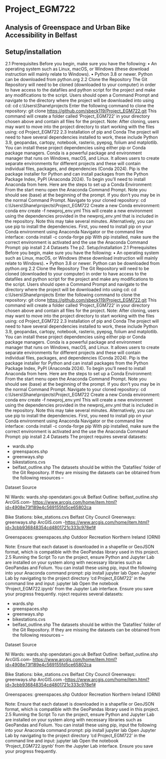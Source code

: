 # Project_EGM722
## Analysis of Greenspace and Urban Bike Accessibility in Belfast
## Setup/installation
2.1 Prerequisites
Before you begin, make sure you have the following: 
•	An operating system such as Linux, macOS, or Windows (these download instruction will mainly relate to Windows). 
•	Python 3.8 or newer. Python can be downloaded from python.org
2.2 Clone the Repository
The Git Repository will need to be cloned (downloaded to your computer) in order to have access to the datafiles and python script for the project and make any modifications to the script. 
Users should open a Command Prompt and navigate to the directory where the project will be downloaded into using cd:
cd c:\Users\Shane\projects 
Enter the following command to clone the repository:
git clone https://github.com/sbeck119/Project_EGM722.git
This command will create a folder called ‘Project_EGM722’ in your directory chosen above and contain all files for the project. 
Note: After cloning, users may want to move into the project directory to start working with the files using: cd Project_EGM722
2.3 Installation of pip and Conda
The project will need to have several dependencies installed to work, these include Python 3.9, geopandas, cartopy, notebook, rasterio, pyepsg, folium and matplotlib. 
You can install these project dependencies using either pip or Conda package managers. 
Conda is a powerful package and environment manager that runs on Windows, macOS, and Linux. It allows users to create separate environments for different projects and these will contain individual files, packages, and dependencies (Conda 2024). Pip is the package installer for Python and can install packages from the Python Package Index, PyPI (Anaconda 2024).
To begin you’ll need to install Anaconda from here. 
Here are the steps to set up a Conda Environment:
From the start menu open the Anaconda Command Prompt. Note you should see (base) at the beginning of the prompt. If you don’t you may be in the normal Command Prompt. 
Navigate to your cloned repository:
cd c:\Users\Shane\projects\Project_EGM722 
Create a new Conda environment: 
conda env create -f newproj_env.yml
This will create a new environment using the dependencies provided in the newproj_env.yml that is included in the repository. Note this may take several minutes.
Alternatively, you can use pip to install the dependencies. First, you need to install pip on your Conda environment using Anaconda Navigator or the command line interface:
conda install -c conda-forge pip
With pip installed, make sure the correct environment is activated and the use the Anaconda Command Prompt:
pip install <package>
2.4 Datasets
The p2.	Setup/installation
2.1 Prerequisites
Before you begin, make sure you have the following: 
•	An operating system such as Linux, macOS, or Windows (these download instruction will mainly relate to Windows). 
•	Python 3.8 or newer. Python can be downloaded from python.org
2.2 Clone the Repository
The Git Repository will need to be cloned (downloaded to your computer) in order to have access to the datafiles and python script for the project and make any modifications to the script. 
Users should open a Command Prompt and navigate to the directory where the project will be downloaded into using cd:
cd c:\Users\Shane\projects 
Enter the following command to clone the repository:
git clone https://github.com/sbeck119/Project_EGM722.git
This command will create a folder called ‘Project_EGM722’ in your directory chosen above and contain all files for the project. 
Note: After cloning, users may want to move into the project directory to start working with the files using: cd Project_EGM722
2.3 Installation of pip and Conda
The project will need to have several dependencies installed to work, these include Python 3.9, geopandas, cartopy, notebook, rasterio, pyepsg, folium and matplotlib. 
You can install these project dependencies using either pip or Conda package managers. 
Conda is a powerful package and environment manager that runs on Windows, macOS, and Linux. It allows users to create separate environments for different projects and these will contain individual files, packages, and dependencies (Conda 2024). Pip is the package installer for Python and can install packages from the Python Package Index, PyPI (Anaconda 2024).
To begin you’ll need to install Anaconda from here. 
Here are the steps to set up a Conda Environment:
From the start menu open the Anaconda Command Prompt. Note you should see (base) at the beginning of the prompt. If you don’t you may be in the normal Command Prompt. 
Navigate to your cloned repository:
cd c:\Users\Shane\projects\Project_EGM722 
Create a new Conda environment: 
conda env create -f newproj_env.yml
This will create a new environment using the dependencies provided in the newproj_env.yml that is included in the repository. Note this may take several minutes.
Alternatively, you can use pip to install the dependencies. First, you need to install pip on your Conda environment using Anaconda Navigator or the command line interface:
conda install -c conda-forge pip
With pip installed, make sure the correct environment is activated and the use the Anaconda Command Prompt:
pip install <package>
2.4 Datasets
The project requires several datasets: 
- wards.shp
- greenspaces.shp
- greenways.shp
- bikestations.cvs
- belfast_outline.shp
The datasets should be within the ‘Datafiles’ folder of the Git Repository. If they are missing the datasets can be obtained from the following resources – 

Dataset	Source

NI Wards: wards.shp	opendatani.gov.uk
Belfast Outline: belfast_outline.shp	ArcGIS.com- https://www.arcgis.com/home/item.html?id=4908e73f189e4c569155fd5ce65802ca 

Bike Stations: bike_stations.cvs	Belfast City Council
Greenways: greenways.shp	ArcGIS.com -https://www.arcgis.com/home/item.html?id=3cbb936848354cd4801721c333c978ef# 

Greenspaces: greenspaces.shp	Outdoor Recreation Northern Ireland (ORNI) 

Note: Ensure that each dataset is downloaded in a shapefile or GeoJSON format, which is compatible with the GeoPandas library used in this project.
2.5 Running the Script
To run the project, ensure Python and Jupyter Lab are installed on your system along with necessary libraries such as GeoPandas and Folium. You can install these using pip, input the following into your Anaconda command prompt:
pip install jupyter lab
Open Jupyter Lab by navigating to the project directory ‘cd Project_EGM722’ in the command line and input:
jupyter lab
Open the notebook ‘Project_EGM722.ipynb’ from the Jupyter Lab interface. Ensure you save your progress frequently.
roject requires several datasets: 
- wards.shp
- greenspaces.shp
- greenways.shp
- bikestations.cvs
- belfast_outline.shp
The datasets should be within the ‘Datafiles’ folder of the Git Repository. If they are missing the datasets can be obtained from the following resources – 

Dataset	Source

NI Wards: wards.shp	opendatani.gov.uk
Belfast Outline: belfast_outline.shp	ArcGIS.com- https://www.arcgis.com/home/item.html?id=4908e73f189e4c569155fd5ce65802ca 

Bike Stations: bike_stations.cvs	Belfast City Council
Greenways: greenways.shp	ArcGIS.com -https://www.arcgis.com/home/item.html?id=3cbb936848354cd4801721c333c978ef# 

Greenspaces: greenspaces.shp	Outdoor Recreation Northern Ireland (ORNI) 

Note: Ensure that each dataset is downloaded in a shapefile or GeoJSON format, which is compatible with the GeoPandas library used in this project.
2.5 Running the Script
To run the project, ensure Python and Jupyter Lab are installed on your system along with necessary libraries such as GeoPandas and Folium. You can install these using pip, input the following into your Anaconda command prompt:
pip install jupyter lab
Open Jupyter Lab by navigating to the project directory ‘cd Project_EGM722’ in the command line and input:
jupyter lab
Open the notebook ‘Project_EGM722.ipynb’ from the Jupyter Lab interface. Ensure you save your progress frequently.
